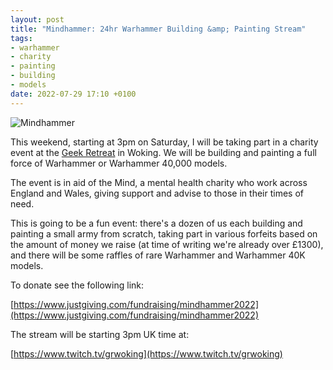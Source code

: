 ```yaml
---
layout: post
title: "Mindhammer: 24hr Warhammer Building &amp; Painting Stream"
tags:
- warhammer
- charity
- painting
- building
- models
date: 2022-07-29 17:10 +0100
---
```

<img
  alt='Mindhammer'
  src='{{ "assets/mindhammer.jpg" | absolute_url  }}'
  class='blog-image'
/>

This weekend, starting at 3pm on Saturday, I will be taking part in a charity
event at the [Geek Retreat](https://geek-retreat.uk/) in Woking. We will be
building and painting a full force of Warhammer or Warhammer 40,000 models.

The event is in aid of the Mind, a mental health charity who work across
England and Wales, giving support and advise to those in their times of need.

This is going to be a fun event: there's a dozen of us each building and
painting a small army from scratch, taking part in various forfeits based on
the amount of money we raise (at time of writing we're already over £1300), and
there will be some raffles of rare Warhammer and Warhammer 40K models.

To donate see the following link:

[https://www.justgiving.com/fundraising/mindhammer2022](https://www.justgiving.com/fundraising/mindhammer2022)

The stream will be starting 3pm UK time at:

[https://www.twitch.tv/grwoking](https://www.twitch.tv/grwoking)
